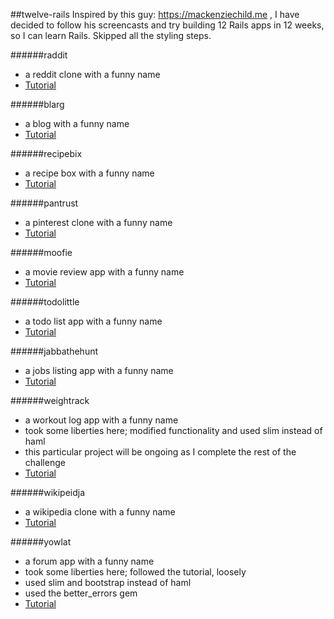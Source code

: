 ##twelve-rails
Inspired by this guy: https://mackenziechild.me , I have decided to follow his screencasts and try building 12 Rails apps in 12 weeks, so I can learn Rails. Skipped all the styling steps.

######raddit
- a reddit clone with a funny name
- [Tutorial](https://mackenziechild.me/12-in-12/1/)

######blarg
- a blog with a funny name
- [Tutorial](https://mackenziechild.me/12-in-12/2/)

######recipebix
- a recipe box with a funny name
- [Tutorial](https://mackenziechild.me/12-in-12/3/)

######pantrust
- a pinterest clone with a funny name
- [Tutorial](https://mackenziechild.me/12-in-12/4/)

######moofie
- a movie review app with a funny name
- [Tutorial](https://mackenziechild.me/12-in-12/5/)

######todolittle
- a todo list app with a funny name
- [Tutorial](https://mackenziechild.me/12-in-12/6/)

######jabbathehunt
- a jobs listing app with a funny name
- [Tutorial](https://mackenziechild.me/12-in-12/7/)

######weightrack
- a workout log app with a funny name
- took some liberties here; modified functionality and used slim instead of haml
- this particular project will be ongoing as I complete the rest of the challenge
- [Tutorial](https://mackenziechild.me/12-in-12/8/)

######wikipeidja
- a wikipedia clone with a funny name
- [Tutorial](https://mackenziechild.me/12-in-12/9/)

######yowlat
- a forum app with a funny name
- took some liberties here; followed the tutorial, loosely
- used slim and bootstrap instead of haml
- used the better_errors gem
- [Tutorial](https://mackenziechild.me/12-in-12/10/)
